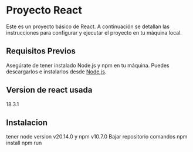 # Proyecto React

Este es un proyecto básico de React. A continuación se detallan las instrucciones para configurar y ejecutar el proyecto en tu máquina local.

## Requisitos Previos

Asegúrate de tener instalado Node.js y npm en tu máquina. Puedes descargarlos e instalarlos desde [Node.js](https://nodejs.org/).

## Version de react usada
  
  18.3.1
  
## Instalacion

  tener node version v20.14.0 y npm v10.7.0
  Bajar repositorio 
  comandos
  npm install
  npm run
